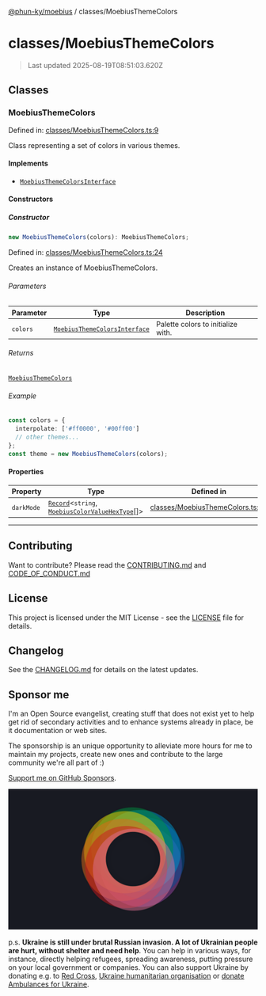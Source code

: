 [@phun-ky/moebius](../README.md) / classes/MoebiusThemeColors

# classes/MoebiusThemeColors

> Last updated 2025-08-19T08:51:03.620Z

##

## Classes

### MoebiusThemeColors

Defined in: [classes/MoebiusThemeColors.ts:9](https://github.com/phun-ky/moebius/blob/main/src/classes/MoebiusThemeColors.ts#L9)

Class representing a set of colors in various themes.

#### Implements

- [`MoebiusThemeColorsInterface`](../types.md#moebiusthemecolorsinterface)

#### Constructors

##### Constructor

```ts
new MoebiusThemeColors(colors): MoebiusThemeColors;
```

Defined in: [classes/MoebiusThemeColors.ts:24](https://github.com/phun-ky/moebius/blob/main/src/classes/MoebiusThemeColors.ts#L24)

Creates an instance of MoebiusThemeColors.

###### Parameters

| Parameter | Type                                                                     | Description                        |
| --------- | ------------------------------------------------------------------------ | ---------------------------------- |
| `colors`  | [`MoebiusThemeColorsInterface`](../types.md#moebiusthemecolorsinterface) | Palette colors to initialize with. |

###### Returns

[`MoebiusThemeColors`](#moebiusthemecolors)

###### Example

```ts
const colors = {
  interpolate: ['#ff0000', '#00ff00']
  // other themes...
};
const theme = new MoebiusThemeColors(colors);
```

#### Properties

| Property                         | Type                                                                                                                                                                         | Defined in                                                                                                             |
| -------------------------------- | ---------------------------------------------------------------------------------------------------------------------------------------------------------------------------- | ---------------------------------------------------------------------------------------------------------------------- |
| <a id="darkmode"></a> `darkMode` | [`Record`](https://www.typescriptlang.org/docs/handbook/utility-types.html#recordkeys-type)<`string`, [`MoebiusColorValueHexType`](../types.md#moebiuscolorvaluehextype)\[]> | [classes/MoebiusThemeColors.ts:10](https://github.com/phun-ky/moebius/blob/main/src/classes/MoebiusThemeColors.ts#L10) |

---

## Contributing

Want to contribute? Please read the [CONTRIBUTING.md](https://github.com/phun-ky/moebius/blob/main/CONTRIBUTING.md) and [CODE_OF_CONDUCT.md](https://github.com/phun-ky/moebius/blob/main/CODE_OF_CONDUCT.md)

## License

This project is licensed under the MIT License - see the [LICENSE](https://github.com/phun-ky/moebius/blob/main/LICENSE) file for details.

## Changelog

See the [CHANGELOG.md](https://github.com/phun-ky/moebius/blob/main/CHANGELOG.md) for details on the latest updates.

## Sponsor me

I'm an Open Source evangelist, creating stuff that does not exist yet to help get rid of secondary activities and to enhance systems already in place, be it documentation or web sites.

The sponsorship is an unique opportunity to alleviate more hours for me to maintain my projects, create new ones and contribute to the large community we're all part of :)

[Support me on GitHub Sponsors](https://github.com/sponsors/phun-ky).

![logo](https://github.com/phun-ky/moebius/blob/main/public/images/logo/logo-ring.png?raw=true)

p.s. **Ukraine is still under brutal Russian invasion. A lot of Ukrainian people are hurt, without shelter and need help**. You can help in various ways, for instance, directly helping refugees, spreading awareness, putting pressure on your local government or companies. You can also support Ukraine by donating e.g. to [Red Cross](https://www.icrc.org/en/donate/ukraine), [Ukraine humanitarian organisation](https://savelife.in.ua/en/donate-en/#donate-army-card-weekly) or [donate Ambulances for Ukraine](https://www.gofundme.com/f/help-to-save-the-lives-of-civilians-in-a-war-zone).
